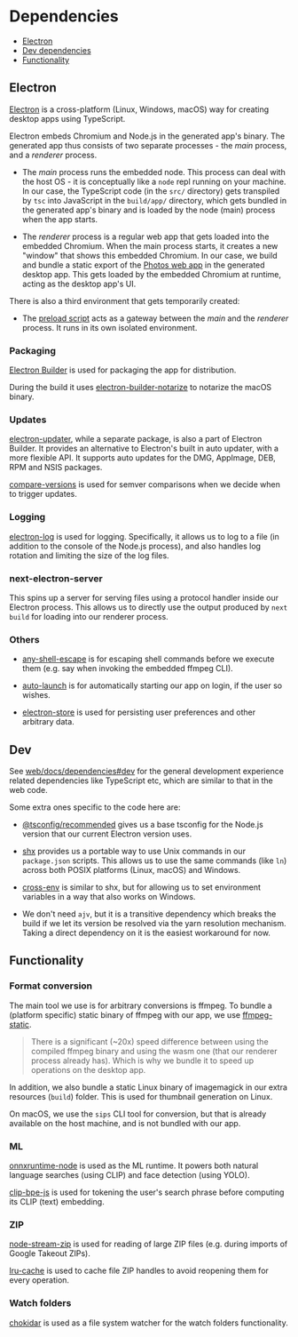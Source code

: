 # Dependencies

-   [Electron](#electron)
-   [Dev dependencies](#dev)
-   [Functionality](#functionality)

## Electron

[Electron](https://www.electronjs.org) is a cross-platform (Linux, Windows,
macOS) way for creating desktop apps using TypeScript.

Electron embeds Chromium and Node.js in the generated app's binary. The
generated app thus consists of two separate processes - the _main_ process, and
a _renderer_ process.

-   The _main_ process runs the embedded node. This process can deal with the
    host OS - it is conceptually like a `node` repl running on your machine. In
    our case, the TypeScript code (in the `src/` directory) gets transpiled by
    `tsc` into JavaScript in the `build/app/` directory, which gets bundled in
    the generated app's binary and is loaded by the node (main) process when the
    app starts.

-   The _renderer_ process is a regular web app that gets loaded into the
    embedded Chromium. When the main process starts, it creates a new "window"
    that shows this embedded Chromium. In our case, we build and bundle a static
    export of the [Photos web app](../../web/README.md) in the generated desktop
    app. This gets loaded by the embedded Chromium at runtime, acting as the
    desktop app's UI.

There is also a third environment that gets temporarily created:

-   The [preload script](../src/preload.ts) acts as a gateway between the _main_
    and the _renderer_ process. It runs in its own isolated environment.

### Packaging

[Electron Builder](https://www.electron.build) is used for packaging the app for
distribution.

During the build it uses
[electron-builder-notarize](https://github.com/karaggeorge/electron-builder-notarize)
to notarize the macOS binary.

### Updates

[electron-updater](https://www.electron.build/auto-update#debugging), while a
separate package, is also a part of Electron Builder. It provides an alternative
to Electron's built in auto updater, with a more flexible API. It supports auto
updates for the DMG, AppImage, DEB, RPM and NSIS packages.

[compare-versions](https://github.com/omichelsen/compare-versions) is used for
semver comparisons when we decide when to trigger updates.

### Logging

[electron-log](https://github.com/megahertz/electron-log) is used for logging.
Specifically, it allows us to log to a file (in addition to the console of the
Node.js process), and also handles log rotation and limiting the size of the log
files.

### next-electron-server

This spins up a server for serving files using a protocol handler inside our
Electron process. This allows us to directly use the output produced by
`next build` for loading into our renderer process.

### Others

-   [any-shell-escape](https://github.com/boazy/any-shell-escape) is for
    escaping shell commands before we execute them (e.g. say when invoking the
    embedded ffmpeg CLI).

-   [auto-launch](https://github.com/Teamwork/node-auto-launch) is for
    automatically starting our app on login, if the user so wishes.

-   [electron-store](https://github.com/sindresorhus/electron-store) is used for
    persisting user preferences and other arbitrary data.

## Dev

See [web/docs/dependencies#dev](../../web/docs/dependencies.md#dev) for the
general development experience related dependencies like TypeScript etc, which
are similar to that in the web code.

Some extra ones specific to the code here are:

-   [@tsconfig/recommended](https://github.com/tsconfig/bases) gives us a base
    tsconfig for the Node.js version that our current Electron version uses.

-   [shx](https://github.com/shelljs/shx) provides us a portable way to use Unix
    commands in our `package.json` scripts. This allows us to use the same
    commands (like `ln`) across both POSIX platforms (Linux, macOS) and Windows.

-   [cross-env](https://github.com/kentcdodds/cross-env) is similar to shx, but
    for allowing us to set environment variables in a way that also works on
    Windows.

-   We don't need `ajv`, but it is a transitive dependency which breaks the
    build if we let its version be resolved via the yarn resolution mechanism.
    Taking a direct dependency on it is the easiest workaround for now.

## Functionality

### Format conversion

The main tool we use is for arbitrary conversions is ffmpeg. To bundle a
(platform specific) static binary of ffmpeg with our app, we use
[ffmpeg-static](https://github.com/eugeneware/ffmpeg-static).

> There is a significant (~20x) speed difference between using the compiled
> ffmpeg binary and using the wasm one (that our renderer process already has).
> Which is why we bundle it to speed up operations on the desktop app.

In addition, we also bundle a static Linux binary of imagemagick in our extra
resources (`build`) folder. This is used for thumbnail generation on Linux.

On macOS, we use the `sips` CLI tool for conversion, but that is already
available on the host machine, and is not bundled with our app.

### ML

[onnxruntime-node](https://github.com/Microsoft/onnxruntime) is used as the ML
runtime. It powers both natural language searches (using CLIP) and face
detection (using YOLO).

[clip-bpe-js](https://github.com/simonwarchol/clip-bpe-js) is used for tokening
the user's search phrase before computing its CLIP (text) embedding.

### ZIP

[node-stream-zip](https://github.com/antelle/node-stream-zip) is used for
reading of large ZIP files (e.g. during imports of Google Takeout ZIPs).

[lru-cache](https://github.com/isaacs/node-lru-cache) is used to cache file ZIP
handles to avoid reopening them for every operation.

### Watch folders

[chokidar](https://github.com/paulmillr/chokidar) is used as a file system
watcher for the watch folders functionality.

